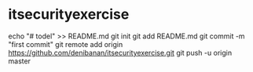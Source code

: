 # itsecurityexercise
echo "# todel" >> README.md
git init
git add README.md
git commit -m "first commit"
git remote add origin https://github.com/denibanan/itsecurityexercise.git
git push -u origin master
